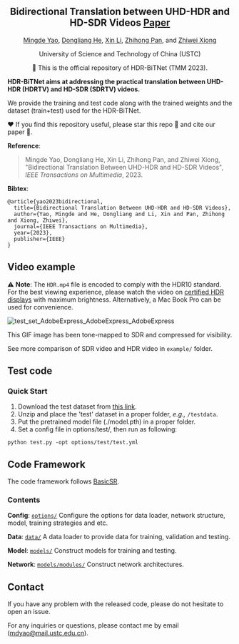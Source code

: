 
<div align="center">
  
## Bidirectional Translation between UHD-HDR and HD-SDR Videos [Paper](https://ieeexplore.ieee.org/document/10025794/)

[Mingde Yao](https://scholar.google.com/citations?user=fsE3MzwAAAAJ&hl=en), [Dongliang He](https://scholar.google.com/citations?user=ui6DYGoAAAAJ&hl=en), [Xin Li](https://scholar.google.com/citations?user=4BEGYMwAAAAJ&hl=zh-CN), [Zhihong Pan](https://scholar.google.com/citations?user=IVxQvz0AAAAJ&hl=en), and [Zhiwei Xiong](http://staff.ustc.edu.cn/~zwxiong/)

University of Science and Technology of China (USTC)

:rocket: This is the official repository of HDR-BiTNet (TMM 2023). 

</div>

**HDR-BiTNet aims at addressing the practical translation between UHD-HDR (HDRTV) and HD-SDR (SDRTV) videos.**

We provide the training and test code along with the trained weights and the dataset (train+test) used for the HDR-BiTNet. 

:heart: If you find this repository useful, please star this repo :star2: and cite our paper :page_facing_up:.

**Reference**:  

> Mingde Yao, Dongliang He, Xin Li, Zhihong Pan, and Zhiwei Xiong, "Bidirectional Translation Between UHD-HDR and HD-SDR Videos",
*IEEE Transactions on Multimedia*, 2023.

**Bibtex**:

```
@article{yao2023bidirectional,
  title={Bidirectional Translation Between UHD-HDR and HD-SDR Videos},
  author={Yao, Mingde and He, Dongliang and Li, Xin and Pan, Zhihong and Xiong, Zhiwei},
  journal={IEEE Transactions on Multimedia},
  year={2023},
  publisher={IEEE}
}
```

## Video example

:warning: **Note**: The `HDR.mp4` file is encoded to comply with the HDR10 standard. For the best viewing experience, please watch the video on [certified HDR displays](https://displayhdr.org/certified-products) with maximum brightness. Alternatively, a Mac Book Pro can be used for convenience.

![test_set_AdobeExpress_AdobeExpress_AdobeExpress](https://github.com/mdyao/HDR-BiTNet/assets/33108887/dc5b1ebe-de24-444f-ab5e-818bed782ea4)

This GIF image has been tone-mapped to SDR and compressed for visibility.

See more comparison of SDR video and HDR video in `example/` folder. 


## Test code

### Quick Start
1. Download the test dataset from [this link](https://drive.google.com/open?id=144QYC403NrFXunlsr4k8MXUCxrlauVYH).
2. Unzip and place the 'test' dataset in a proper folder, _e.g.,_ `/testdata`.
3. Put the pretrained model file (./model.pth) in a proper folder.
4. Set a config file in options/test/, then run as following:

 ```
 python test.py -opt options/test/test.yml
 ```


## Code Framework
The code framework follows [BasicSR](https://github.com/xinntao/BasicSR/tree/master/codes). 

### Contents

**Config**: [`options/`](./options) Configure the options for data loader, network structure, model, training strategies and etc.

**Data**: [`data/`](./data) A data loader to provide data for training, validation and testing.

**Model**: [`models/`](./models) Construct models for training and testing.

**Network**: [`models/modules/`](./models/modules) Construct network architectures.



<!-- This repository is the **official implementation** of the paper, "Bidirectional Translation Between UHD-HDR and HD-SDR Videos", where more implementation details are presented. -->

## Contact

If you have any problem with the released code, please do not hesitate to open an issue.

For any inquiries or questions, please contact me by email (mdyao@mail.ustc.edu.cn).
